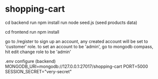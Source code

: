 # shopping-cart

cd backend
run npm install
run node seed.js (seed products data)

cd frontend
run npm install

go to /register to sign up an account, any created account will be set to 'customer' role. to set an account to be 'admin', go to mongodb compass, hit edit change role to be 'admin'

.env configure (backend)
MONGODB_URI=mongodb://127.0.0.1:27017/shopping-cart
PORT=5000
SESSION_SECRET="very-secret"
